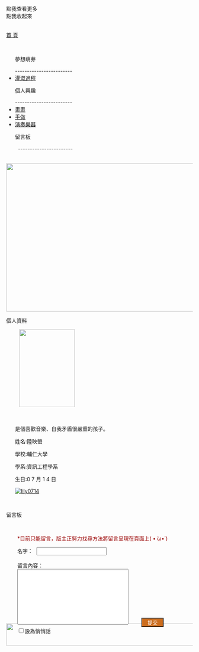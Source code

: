 <script src="https://ajax.googleapis.com/ajax/libs/jquery/3.2.1/jquery.min.js"></script>
<script type="text/javascript"> 
$(document).ready(function() { 
$(".categoryho").click(function(){
   $(".category").css({left:"-20px"});
   $(".categoryho").hide();
   $(".categoryhide").show();
});
$(".categoryhide").click(function(){
   $(".category").css({left:"-200px"});
   $(".categoryhide").hide();
   $(".categoryho").show();
});
$("#lily0714-github-io").hide();
});
$("#checkprivate").attr("checked",'');
</script>
 <link href="insidepage.css" rel="stylesheet" type="text/css" media="all"> 
<style>
.leavecon{
font-size:14px;
}
#alllea {
    font-size: 14px;
    position: relative;
    left: 30px;
    top: 30px;
    width: 500px;
    
}
#yourname{
position: relative;
left: 10px;
}
#checklea {
    color: white;
    background-color: #cc6d1e;
    width: 60px;
}
</style>
   <body>
   <div class="categoryho">點我查看更多</div>
   <div class="categoryhide">點我收起來</div>
   <div class="category">
   <p id="cat_home"><a href="https://lily0714.github.io/">首 頁</a></p>
   <ul><p class="cat_item">夢想萌芽</p>
------------------------
   <li class="cat_inin"><a href="https://lily0714.github.io/dreamstory">灌溉過程</a></li>
   </ul>
   <ul><p class="cat_item">個人興趣</p>
   ------------------------
   <li class="cat_inin"><a href="https://lily0714.github.io/interest/draw">畫畫</a></li>
   <li class="cat_inin"><a href="https://lily0714.github.io/interest/diy">手做</a></li>
   <li class="cat_inin"><a href="https://lily0714.github.io/interest/music">演奏樂器</a></li>
   </ul>
   <ul><p class="cat_item">留言板</p>
   -----------------------
   </ul>
   </div>
   <div id="bantitle">
   <img id="banner" src="http://lily0714.github.io/20170424改.jpg" width="700" height="400">
  
   </div>
   <div id="WRAPPER">
      <div id="LSIDE">
          <div id="infor">
          <p class="infortitle">個人資料</p>
          <img class="ipic" src="http://lily0714.github.io/20170628.jpg" width="150" height="210">
          <ul><br>
          <p class="icontent">是個喜歡音樂、自我矛盾很嚴重的孩子。</p>
          <p class="icontent">姓名:陸映螢</p>
          <p class="icontent">學校:輔仁大學</p>
          <p class="icontent">學系:資訊工程學系</p>
          <p class="icontent">生日:0 7 月 1 4 日</p>
          <a href="https://github.com/lily0714" target="_blank"><img class="icon" src="https://lily0714.github.io/GitHub-Mark-32px.png" alt="lily0714"></a>
          </ul>
          </div>
      </div>
      <div id="CONTENT">
         <div id="showcon">
         <script>
           $(function(){
            var $show = $('#showcon');
            $.get("https://script.google.com/macros/s/AKfycbxrFeNhRqzjgSPRqYXBYl12muN71Y3OfZEubLOs81rgwPxaoHs/exec", {
                            "row": 2,
                            "col": 1
                      },function(data){
                          var d = data.split(',');  //把傳出來的字串分割成陣列
                          var arr = [];  
                          for(var i=0; i<9; i++){
                            arr[i] = d.splice(0, 4); 
                            $show.append(arr[i]+'<br/>');
                          }
                        });
              });
         </script>
         </div>
         <div class="leave">
            <p class="post">留言板</p><div id="alllea" class="dcontent">
<script>
                   function store(){
                   var chk = false;
                     if(document.all("checkprivate").checked){
                       chk = true;
                     }
                      var date = new Date();
                      var now = date.getFullYear()+" - "+(date.getMonth()+1)+" - "+date.getDate()+" "+
                       date.getHours() + ':' + date.getMinutes() + ':' + date.getSeconds();
                       $.get("https://script.google.com/macros/s/AKfycbzKTZf5r656DL1NC-qNN9nVGXcnRXw7hTZiksjgg5ZrpmZk4SA/exec", {
                            "time": now,
                            "name": document.getElementById("yourname").value,
                            "leavecon": document.getElementById("leacon").value,
                            "checkprivate":chk
                        },
                        function (data) {
                            alert("Thank you for your message :D");
                        });
                   }
</script>
<p style="color:#990000; font-size:14px">*目前只能留言，版主正努力找尋方法將留言呈現在頁面上( • ̀ω•́ )</p>名字：<input class="leavecon" id="yourname" type="text"><br><br>
留言內容：<br>
         <textarea class="leavecon" id="leacon" type="text" style="width: 300px;height: 150px; resize: none;"></textarea>
         <input id="checklea" type="button" value="提交" onclick="store()"><br>
<input id="checkprivate" type="checkbox">設為悄悄話
            </div>
         </div>
      </div>   
   </div>
   <div id="FOOTER"> 
      <img src="http://lily0714.github.io/底.png" width="980" height="60">
   </div>
   </body>

